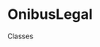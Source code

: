 # OnibusLegal
Classes
























































































